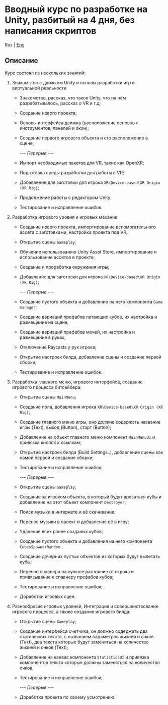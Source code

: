 # Вводный курс по разработке на Unity, разбитый на 4 дня, без написания скриптов

Rus | [Eng][link_on_readme_eng]

## Описание

Курс состоял из нескольких занятий:

1. Знакомство с движком Unity и основы разработки игр в виртуальной реальности
   - Знакомство, рассказ, что такое Unity, что на нём разрабатывалось, рассказ о VR и т.д;
   - Создание нового проекта;
   - Основы интерфейса движка (расположение основных инструментов, панелей и окон);
   - Создание первого игрового объекта и его расположение в сцене;

      *--- Перерыв ---*
  
   - Импорт необходимых пакетов для VR, таких как OpenXR;
   - Подготовка среды разработки для работы с VR;
   - Добавление для заготовки для игрока ``XR\Device-based\XR Origin (XR Rig)``;
   - Продолжение работы с редактором Unity;
   - Тестирование и исправление ошибок.

2. Разработка игрового уровня и игровых механик
   - Создание нового проекта, импортирование вспомогательного ассета с заготовками, настройка проекта под VR;
   - Открытие сцены ``Gameplay``;
   - Обучение использованию Unity Asset Store, импортирование и использование ассетов в проекте;
   - Создание и проработка окружения игры;
   - Добавление для заготовки для игрока ``XR\Device-based\XR Origin (XR Rig)``;
  
      *--- Перерыв ---*
  
   - Создание пустого объекта и добавление на него компонента ``Game manager``;
   - Создание вариаций префабов летающих кубов, их настройка и размещение на сцене;
   - Создание вариаций префабов мечей, их настройка и размещение в руках;
   - Отключение Raycasts у рук игрока;
   - Открытие настроек билда, добавление сцены и создание первой сборки;
   - Тестирование и исправление ошибок.

3. Разработка главного меню, игрового интерфейса, создание игрового процесса битсейбера:
   - Открытие сцены ``MainMenu``;
   - Создание пола, добавления игрока ``XR\Device-based\XR Origin (XR Rig)``;
   - Создание главного меню игры, оно должно содержать название игры (Text), выход (Button), старт (Button);
   - Добавление на объект главного меню компонент ``MainMenuUI`` и привязка кнопок к ссылкам;
   - Открытие настроек билда (Build Settings..), добавление сцены как самой первой и создание сборки;
   - Тестирование и исправление ошибок;

      *--- Перерыв ---*

   - Открытие сцены ``Gameplay``;
   - Создание за игроком объекта, в который будут врезаться кубы и добавление на этот объект компонент ``Destroyer``;
   - Поиск музыки в интернете и её скачивание;
   - Перенос музыки в проект и добавление её в игру;
   - Удаление всех ранее созданых кубов;
   - Создание пустого объекта и добавления на него компонента ``CubesSpawnerRandom`` .
   - Создание дочерних пустых объектов из которых будут вылетать кубы;
   - Перенос спавнера на нужное растояние от игрока и привязывание к спавнеру префабов кубов;
   - Тестирование и исправление ошибок;
   - Доработки игровых сцен.

4. Разнообразие игровых уровней, Интеграция и совершенствование игрового процесса, а также создание игрового билда:
   - Открытие сцены ``Gameplay``;
   - Создание интерфейса счетчика, он должно содержать два статических текста, с названием параметров жизней и очков (Text), два текста которые будут заменяться на количество жизней и очков (Text);
   - Добавление на канвас компонента ``StatisticsUI`` и привязка компонентов текста которые должны заменяться на количество очков;
   - Тестирование и исправление ошибок;

      *--- Перерыв ---*

   - Доработка проекта по своему усмотрению.

<!-- Links -->

[link_on_readme_eng]: ../../README.md
